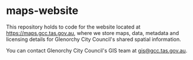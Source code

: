 maps-website
============

This repository holds to code for the website located at https://maps.gcc.tas.gov.au, where we store maps, data, metadata and licensing details for Glenorchy City Council's shared spatial information.

You can contact Glenorchy City Council's GIS team at gis@gcc.tas.gov.au.
